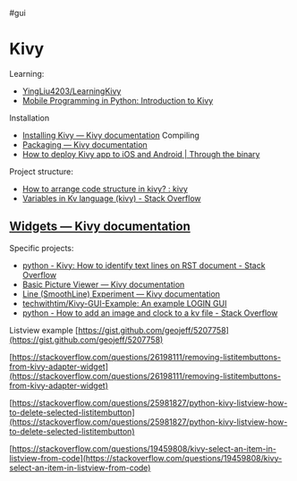 #gui
# Kivy

Learning:
- [YingLiu4203/LearningKivy](https://github.com/YingLiu4203/LearningKivy)
- [Mobile Programming in Python: Introduction to Kivy](https://pythonmobile.blogspot.com/2014/05/1-introduction-to-kivy.html?m=0)

Installation
- [Installing Kivy — Kivy documentation](https://kivy.org/doc/stable/gettingstarted/installation.html#)
Compiling
- [Packaging — Kivy documentation](https://kivy.org/doc/stable/gettingstarted/packaging.html)
- [How to deploy Kivy app to iOS and Android | Through the binary](https://www.albertgao.xyz/2017/06/14/how-to-deploy-kivy-app-to-ios-and-android/)

Project structure:
- [How to arrange code structure in kivy? : kivy](https://www.reddit.com/r/kivy/comments/8dlym8/how_to_arrange_code_structure_in_kivy/)
- [Variables in Kv language (kivy) - Stack Overflow](https://stackoverflow.com/questions/28255695/variables-in-kv-language-kivy)

[Widgets — Kivy documentation](https://kivy.org/doc/stable/api-kivy.uix.html)
- 

Specific projects:
- [python - Kivy: How to identify text lines on RST document - Stack Overflow](https://stackoverflow.com/questions/37606522/kivy-how-to-identify-text-lines-on-rst-document)
- [Basic Picture Viewer — Kivy documentation](https://kivy.org/doc/stable/examples/gen__demo__pictures__main__py.html)
- [Line (SmoothLine) Experiment — Kivy documentation](https://kivy.org/doc/stable/examples/gen__canvas__lines__py.html)
- [techwithtim/Kivy-GUI-Example: An example LOGIN GUI](https://github.com/techwithtim/Kivy-GUI-Example)
- [python - How to add an image and clock to a kv file - Stack Overflow](https://stackoverflow.com/questions/38341180/how-to-add-an-image-and-clock-to-a-kv-file)


Listview example [https://gist.github.com/geojeff/5207758](https://gist.github.com/geojeff/5207758)  
  
[https://stackoverflow.com/questions/26198111/removing-listitembuttons-from-kivy-adapter-widget](https://stackoverflow.com/questions/26198111/removing-listitembuttons-from-kivy-adapter-widget)  
  
[https://stackoverflow.com/questions/25981827/python-kivy-listview-how-to-delete-selected-listitembutton](https://stackoverflow.com/questions/25981827/python-kivy-listview-how-to-delete-selected-listitembutton)  
  
[https://stackoverflow.com/questions/19459808/kivy-select-an-item-in-listview-from-code](https://stackoverflow.com/questions/19459808/kivy-select-an-item-in-listview-from-code)  
